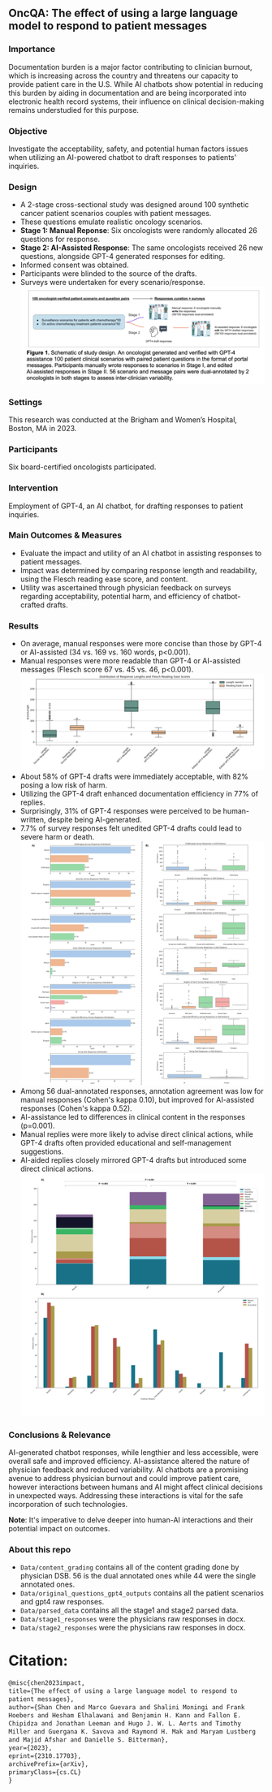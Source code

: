 ## OncQA: The effect of using a large language model to respond to patient messages

### Importance

Documentation burden is a major factor contributing to clinician burnout, which is increasing across the country and threatens our capacity to provide patient care in the U.S. While AI chatbots show potential in reducing this burden by aiding in documentation and are being incorporated into electronic health record systems, their influence on clinical decision-making remains understudied for this purpose.

### Objective

Investigate the acceptability, safety, and potential human factors issues when utilizing an AI-powered chatbot to draft responses to patients' inquiries.

### Design

- A 2-stage cross-sectional study was designed around 100 synthetic cancer patient scenarios couples with patient messages.
- These questions emulate realistic oncology scenarios.
- **Stage 1: Manual Reponse**: Six oncologists were randomly allocated 26 questions for response.
- **Stage 2: AI-Assisted Response**: The same oncologists received 26 new questions, alongside GPT-4 generated responses for editing.
- Informed consent was obtained.
- Participants were blinded to the source of the drafts.
- Surveys were undertaken for every scenario/response.
  ![Workflow Diagram](imgs/workflow.png)

### Settings

This research was conducted at the Brigham and Women’s Hospital, Boston, MA in 2023.

### Participants

Six board-certified oncologists participated.

### Intervention

Employment of GPT-4, an AI chatbot, for drafting responses to patient inquiries.

### Main Outcomes & Measures

- Evaluate the impact and utility of an AI chatbot in assisting responses to patient messages.
- Impact was determined by comparing response length and readability, using the Flesch reading ease score, and content.
- Utility was ascertained through physician feedback on surveys regarding acceptability, potential harm, and efficiency of chatbot-crafted drafts.

### Results

- On average, manual responses were more concise than those by GPT-4 or AI-assisted (34 vs. 169 vs. 160 words, p<0.001).
- Manual responses were more readable than GPT-4 or AI-assisted messages (Flesch score 67 vs. 45 vs. 46, p<0.001).
  ![result 0](imgs/re0.png)
- About 58% of GPT-4 drafts were immediately acceptable, with 82% posing a low risk of harm.
- Utilizing the GPT-4 draft enhanced documentation efficiency in 77% of replies.
- Surprisingly, 31% of GPT-4 responses were perceived to be human-written, despite being AI-generated.
- 7.7% of survey responses felt unedited GPT-4 drafts could lead to severe harm or death.
  ![result 1](imgs/stage2.png)
- Among 56 dual-annotated responses, annotation agreement was low for manual responses (Cohen's kappa 0.10), but improved for AI-assisted responses (Cohen's kappa 0.52).
- AI-assistance led to differences in clinical content in the responses (p=0.001).
- Manual replies were more likely to advise direct clinical actions, while GPT-4 drafts often provided educational and self-management suggestions.
- AI-aided replies closely mirrored GPT-4 drafts but introduced some direct clinical actions.
  ![content result](imgs/content.png)

### Conclusions & Relevance

AI-generated chatbot responses, while lengthier and less accessible, were overall safe and improved efficiency. AI-assistance altered the nature of physician feedback and reduced variability. AI chatbots are a promising avenue to address physician burnout and could improve patient care, however interactions between humans and AI might affect clinical decisions in unexpected ways. Addressing these interactions is vital for the safe incorporation of such technologies.

**Note**: It's imperative to delve deeper into human-AI interactions and their potential impact on outcomes.

### About this repo

- `Data/content_grading` contains all of the content grading done by physician DSB. 56 is the dual annotated ones while 44 were the single annotated ones.
- `Data/original_questions_gpt4_outputs` contains all the patient scenarios and gpt4 raw responses.
- `Data/parsed_data` contains all the stage1 and stage2 parsed data.
- `Data/stage1_responses` were the physicians raw responses in docx.
- `Data/stage2_responses` were the physicians raw responses in docx.

# Citation:
```
@misc{chen2023impact,
title={The effect of using a large language model to respond to patient messages},
author={Shan Chen and Marco Guevara and Shalini Moningi and Frank Hoebers and Hesham Elhalawani and Benjamin H. Kann and Fallon E. Chipidza and Jonathan Leeman and Hugo J. W. L. Aerts and Timothy Miller and Guergana K. Savova and Raymond H. Mak and Maryam Lustberg and Majid Afshar and Danielle S. Bitterman},
year={2023},
eprint={2310.17703},
archivePrefix={arXiv},
primaryClass={cs.CL}
}
```


